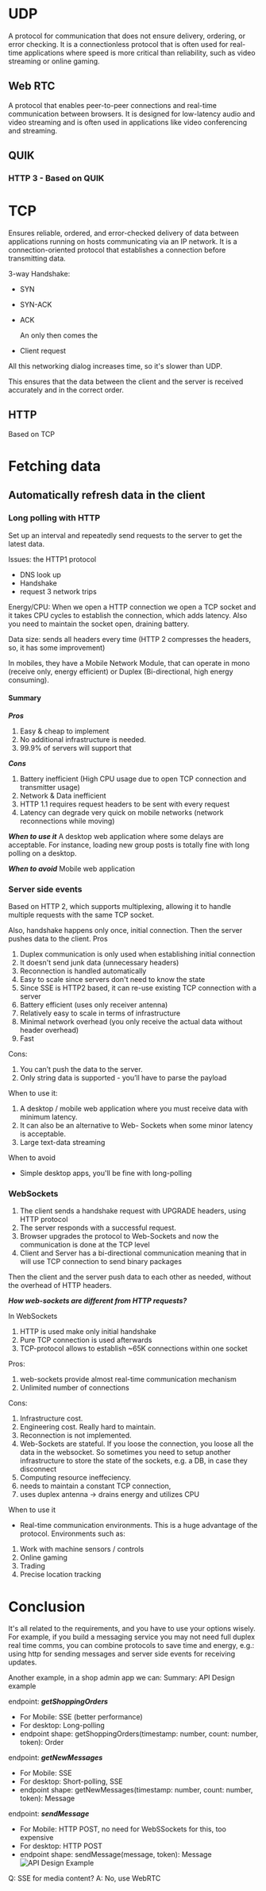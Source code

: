 # UDP

A protocol for communication that does not ensure delivery, ordering, or error checking. It is a connectionless protocol that is often used for real-time applications where speed is more critical than reliability, such as video streaming or online gaming.

## Web RTC

A protocol that enables peer-to-peer connections and real-time communication between browsers. It is designed for low-latency audio and video streaming and is often used in applications like video conferencing and streaming.

## QUIK

### HTTP 3 - Based on QUIK

# TCP

Ensures reliable, ordered, and error-checked delivery of data between applications running on hosts communicating via an IP network. It is a connection-oriented protocol that establishes a connection before transmitting data.

3-way Handshake:

- SYN
- SYN-ACK
- ACK

  An only then comes the

- Client request

All this networking dialog increases time, so it's slower than UDP.

This ensures that the data between the client and the server is received accurately and in the correct order.

## HTTP

Based on TCP

# Fetching data

## Automatically refresh data in the client

### Long polling with HTTP

Set up an interval and repeatedly send requests to the server to get the latest data.

Issues: the HTTP1 protocol

- DNS look up
- Handshake
- request
  3 network trips

Energy/CPU: When we open a HTTP connection we open a TCP socket and it takes CPU cycles to establish the connection, which adds latency.
Also you need to maintain the socket open, draining battery.

Data size: sends all headers every time (HTTP 2 compresses the headers, so, it has some improvement)

In mobiles, they have a Mobile Network Module, that can operate in mono (receive only, energy efficient) or Duplex (Bi-directional, high energy consuming).

#### Summary

**_Pros_**

1. Easy & cheap to implement
2. No additional infrastructure is needed.
3. 99.9% of servers will support that

**_Cons_**

1. Battery inefficient (High CPU usage due to open TCP
   connection and transmitter usage)
2. Network & Data inefficient
3. HTTP 1.1 requires request headers to be sent with every
   request
4. Latency can degrade very quick on mobile networks (network reconnections while moving)

**_When to use it_**
A desktop web application where some delays are acceptable.
For instance, loading new group posts is totally fine with long
polling on a desktop.

**_When to avoid_**
Mobile web application

### Server side events

Based on HTTP 2, which supports multiplexing, allowing it to handle multiple requests with the same TCP socket.

Also, handshake happens only once, initial connection. Then the server pushes data to the client.
Pros

1. Duplex communication is only used when
   establishing initial connection
2. It doesn't send junk data (unnecessary
   headers)
3. Reconnection is handled automatically
4. Easy to scale since servers don't need to
   know the state
5. Since SSE is HTTP2 based, it can re-use
   existing TCP connection with a server
6. Battery efficient (uses only receiver antenna)
7. Relatively easy to scale in terms of infrastructure
8. Minimal network overhead (you only receive the
   actual data without header overhead)
9. Fast

Cons:

1. You can’t push the data to the server.
2. Only string data is supported - you’ll have to parse
   the payload

When to use it:

1. A desktop / mobile web application where you
   must receive data with minimum latency.
2. It can also be an alternative to Web-
   Sockets when some minor latency is
   acceptable.
3. Large text-data streaming

When to avoid

- Simple desktop apps, you'll be fine with long-polling

### WebSockets

1. The client sends a handshake request with UPGRADE headers, using HTTP protocol
2. The server responds with a successful request.
3. Browser upgrades the protocol to Web-Sockets and now the communication is done at the TCP level
4. Client and Server has a bi-directional communication meaning
   that in will use TCP connection to send binary packages

Then the client and the server push data to each other as needed, without the overhead of HTTP headers.

**_How web-sockets are different from HTTP requests?_**

In WebSockets

1. HTTP is used make only initial handshake
2. Pure TCP connection is used afterwards
3. TCP-protocol allows to establish ~65K connections within one socket

Pros:

1. web-sockets provide almost real-time communication
   mechanism
2. Unlimited number of connections

Cons:

1. Infrastructure cost.
2. Engineering cost. Really hard to maintain.
3. Reconnection is not implemented.
4. Web-Sockets are stateful. If you loose the connection, you loose all the data in the websocket. So sometimes you need to setup another infrastructure to store the state of the sockets, e.g. a DB, in case they disconnect
5. Computing resource ineffeciency.
6. needs to maintain a constant TCP connection,
7. uses duplex antenna -> drains energy and utilizes CPU

When to use it

- Real-time communication environments. This is a huge advantage of the protocol.
  Environments such as:

1. Work with machine sensors / controls
2. Online gaming
3. Trading
4. Precise location tracking

# Conclusion

It's all related to the requirements, and you have to use your options wisely.
For example, if you build a messaging service you may not need full duplex real time comms, you can combine protocols to save time and energy, e.g.: using http for sending messages and server side events for receiving updates.

Another example, in a shop admin app we can:
Summary: API Design example

endpoint: **_getShoppingOrders_**

- For Mobile: SSE (better performance)
- For desktop: Long-polling
- endpoint shape: getShoppingOrders(timestamp: number, count: number, token): Order

endpoint: **_getNewMessages_**

- For Mobile: SSE
- For desktop: Short-polling, SSE
- endpoint shape: getNewMessages(timestamp: number, count: number, token): Message

endpoint: **_sendMessage_**

- For Mobile: HTTP POST, no need for WebSSockets for this, too expensive
- For desktop: HTTP POST
- endpoint shape: sendMessage(message, token): Message
  ![API Design Example](./API%20Design_Example.png)

Q: SSE for media content?
A: No, use WebRTC
